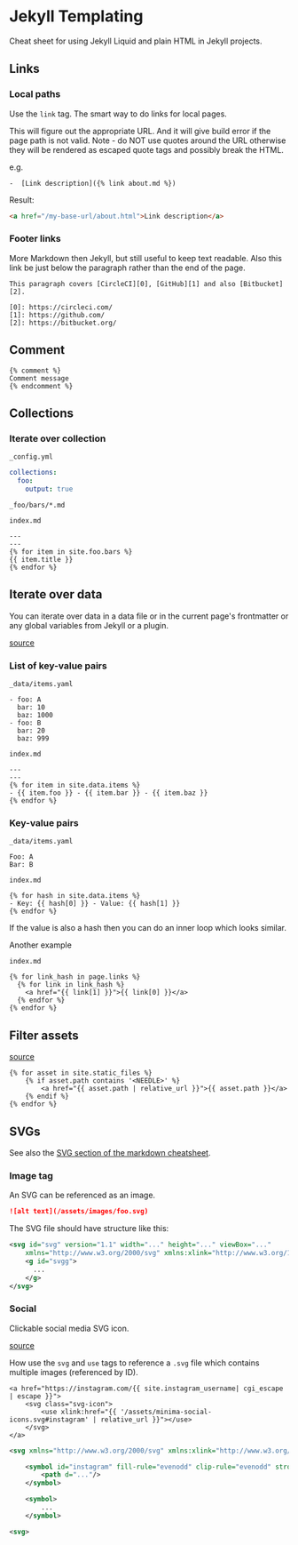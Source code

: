 # Jekyll Templating

Cheat sheet for using Jekyll Liquid and plain HTML in Jekyll projects.

## Links

### Local paths

Use the `link` tag. The smart way to do links for local pages. 

This will figure out the appropriate URL. And it will give build error if the page path is not valid.  Note - do NOT use quotes around the URL otherwise they will be rendered as escaped quote tags and possibly break the HTML.

e.g.

```
-  [Link description]({% link about.md %})
```

Result:

```html
<a href="/my-base-url/about.html">Link description</a>
```

### Footer links

More Markdown then Jekyll, but still useful to keep text readable. Also this link be just below the paragraph rather than the end of the page.

```
This paragraph covers [CircleCI][0], [GitHub][1] and also [Bitbucket][2].

[0]: https://circleci.com/
[1]: https://github.com/
[2]: https://bitbucket.org/
```

## Comment

```
{% comment %}
Comment message
{% endcomment %}
```

## Collections


### Iterate over collection

`_config.yml`

```yaml
collections:
  foo:
    output: true
```

`_foo/bars/*.md`

`index.md`
```
---
---
{% for item in site.foo.bars %}
{{ item.title }}
{% endfor %}
```

## Iterate over data

You can iterate over data in a data file or in the current page's frontmatter or any global variables from Jekyll or a plugin.

[source](https://stackoverflow.com/questions/17677094/jekyll-for-loop-over-all-images-in-a-folder)

### List of key-value pairs

`_data/items.yaml`
```
- foo: A
  bar: 10
  baz: 1000
- foo: B
  bar: 20
  baz: 999
```

`index.md`
```
---
---
{% for item in site.data.items %}
- {{ item.foo }} - {{ item.bar }} - {{ item.baz }}
{% endfor %}
```

### Key-value pairs


`_data/items.yaml`
```
Foo: A
Bar: B
```


`index.md`
```
{% for hash in site.data.items %}
- Key: {{ hash[0] }} - Value: {{ hash[1] }}
{% endfor %}
```

If the value is also a hash then you can do an inner loop which looks similar.


Another example

`index.md`
```
{% for link_hash in page.links %}
  {% for link in link_hash %}
    <a href="{{ link[1] }}">{{ link[0] }}</a>
  {% endfor %}
{% endfor %}
```

## Filter assets

[source](https://stackoverflow.com/questions/17677094/jekyll-for-loop-over-all-images-in-a-folder)

```
{% for asset in site.static_files %}
    {% if asset.path contains '<NEEDLE>' %}
        <a href="{{ asset.path | relative_url }}">{{ asset.path }}</a>
    {% endif %}
{% endfor %}
```

## SVGs

See also the [SVG section of the markdown cheatsheet](/cheatsheets/markdown.md#svgs).

### Image tag

An SVG can be referenced as an image.

```markdown
![alt text](/assets/images/foo.svg)
```

The SVG file should have structure like this:

```xml
<svg id="svg" version="1.1" width="..." height="..." viewBox="..."
    xmlns="http://www.w3.org/2000/svg" xmlns:xlink="http://www.w3.org/1999/xlink">
    <g id="svgg">
      ...
    </g>
</svg>
```

### Social

Clickable social media SVG icon.

[source](https://github.com/jekyll/minima/blob/master/_includes/social.html)

How use the `svg` and `use` tags to reference a `.svg` file which contains multiple images (referenced by ID).

```jekyll
<a href="https://instagram.com/{{ site.instagram_username| cgi_escape | escape }}">
    <svg class="svg-icon">
        <use xlink:href="{{ '/assets/minima-social-icons.svg#instagram' | relative_url }}"></use>
    </svg>
</a>
```

```xml
<svg xmlns="http://www.w3.org/2000/svg" xmlns:xlink="http://www.w3.org/1999/xlink">

    <symbol id="instagram" fill-rule="evenodd" clip-rule="evenodd" stroke-linejoin="round" stroke-miterlimit="1.414">
        <path d="..."/>
    </symbol>

    <symbol>
        ...
    </symbol>

<svg>
```
<!--stackedit_data:
eyJoaXN0b3J5IjpbLTE2ODY4ODk4MTAsLTgxMzM0Njk1OV19
-->